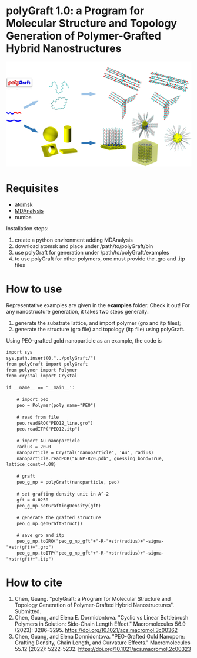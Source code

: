 # polyGraft 1.0: a Program for Molecular Structure and Topology Generation of Polymer-Grafted Hybrid Nanostructures

<img src="polyGraft.jpg" alt="drawing" width="600"/>

# Requisites
- [atomsk](https://atomsk.univ-lille.fr/)
- [MDAnalysis](https://www.mdanalysis.org/)
- numba

Installation steps:
1. create a python environment adding MDAnalysis
2. download atomsk and place under /path/to/polyGraft/bin
3. use polyGraft for generation under /path/to/polyGraft/examples
4. to use polyGraft for other polymers, one must provide the .gro and .itp files 

# How to use
Representative examples are given in the **examples** folder. Check it out! For any nanostructure generation, it takes two steps generally:
1. generate the substrate lattice, and import polymer (gro and itp files);
2. generate the structure (gro file) and topology (itp file) using polyGraft.

Using PEO-grafted gold nanoparticle as an example, the code is
```{python}
import sys
sys.path.insert(0,"../polyGraft/")
from polyGraft import polyGraft
from polymer import Polymer
from crystal import Crystal

if __name__ == '__main__':	

	# import peo
	peo = Polymer(poly_name="PEO")

	# read from file
	peo.readGRO("PEO12_line.gro")
	peo.readITP("PEO12.itp")

	# import Au nanoparticle
	radius = 20.0
	nanoparticle = Crystal("nanoparticle", 'Au', radius)
	nanoparticle.readPDB("AuNP-R20.pdb", guessing_bond=True, lattice_const=4.08)

	# graft
	peo_g_np = polyGraft(nanoparticle, peo)

	# set grafting density unit in A^-2
	gft = 0.0250 
	peo_g_np.setGraftingDensity(gft)

	# generate the grafted structure
	peo_g_np.genGraftStruct()

	# save gro and itp
	peo_g_np.toGRO("peo_g_np_gft"+"-R-"+str(radius)+"-sigma-"+str(gft)+".gro")
	peo_g_np.toITP("peo_g_np_gft"+"-R-"+str(radius)+"-sigma-"+str(gft)+".itp")

```

# How to cite
1. Chen, Guang. "polyGraft: a Program for Molecular Structure and Topology Generation of Polymer-Grafted Hybrid Nanostructures". Submitted.
2. Chen, Guang, and Elena E. Dormidontova. "Cyclic vs Linear Bottlebrush Polymers in Solution: Side-Chain Length Effect." Macromolecules 56.9 (2023): 3286–3295. https://doi.org/10.1021/acs.macromol.3c00362
3. Chen, Guang, and Elena Dormidontova. "PEO-Grafted Gold Nanopore: Grafting Density, Chain Length, and Curvature Effects." Macromolecules 55.12 (2022): 5222-5232. https://doi.org/10.1021/acs.macromol.2c00323
